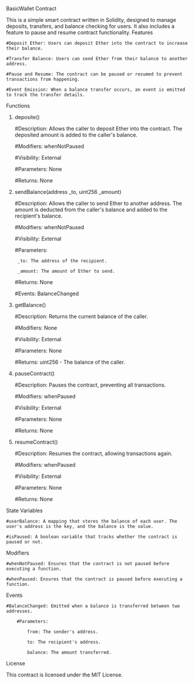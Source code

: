 BasicWallet Contract

This is a simple smart contract written in Solidity, designed to manage deposits, transfers, and balance checking for users. It also includes a feature to pause and resume contract functionality.
Features

    #Deposit Ether: Users can deposit Ether into the contract to increase their balance.

    #Transfer Balance: Users can send Ether from their balance to another address.

    #Pause and Resume: The contract can be paused or resumed to prevent transactions from happening.

    #Event Emission: When a balance transfer occurs, an event is emitted to track the transfer details.

Functions
1. deposite()

    #Description: Allows the caller to deposit Ether into the contract. The deposited amount is added to the caller's balance.

    #Modifiers: whenNotPaused

    #Visibility: External

    #Parameters: None

    #Returns: None

2. sendBalance(address _to, uint256 _amount)

    #Description: Allows the caller to send Ether to another address. The amount is deducted from the caller's balance and added to the recipient's balance.

    #Modifiers: whenNotPaused

    #Visibility: External

    #Parameters:

        _to: The address of the recipient.

        _amount: The amount of Ether to send.

    #Returns: None

    #Events: BalanceChanged

3. getBalance()

    #Description: Returns the current balance of the caller.

    #Modifiers: None

    #Visibility: External

    #Parameters: None

    #Returns: uint256 - The balance of the caller.

4. pauseContract()

    #Description: Pauses the contract, preventing all transactions.

    #Modifiers: whenPaused

    #Visibility: External

    #Parameters: None

    #Returns: None

5. resumeContract()

    #Description: Resumes the contract, allowing transactions again.

    #Modifiers: whenPaused

    #Visibility: External

    #Parameters: None

    #Returns: None

State Variables

    #userBalance: A mapping that stores the balance of each user. The user's address is the key, and the balance is the value.

    #isPaused: A boolean variable that tracks whether the contract is paused or not.

Modifiers

    #whenNotPaused: Ensures that the contract is not paused before executing a function.

    #whenPaused: Ensures that the contract is paused before executing a function.

Events

    #BalanceChanged: Emitted when a balance is transferred between two addresses.

        #Parameters:

            from: The sender's address.

            to: The recipient's address.

            balance: The amount transferred.

License

This contract is licensed under the MIT License.
